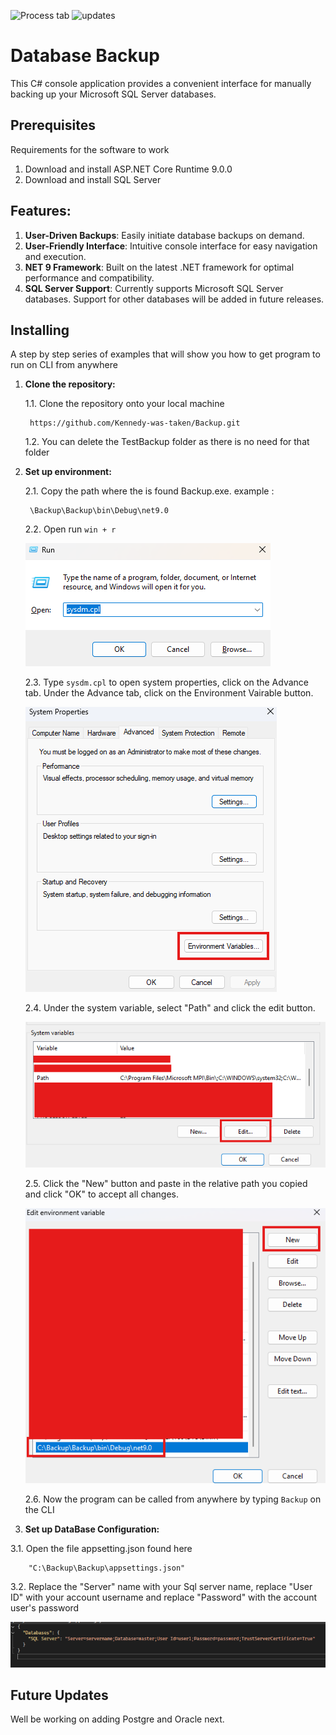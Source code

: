 ![Process tab](https://img.shields.io/badge/status-in_progress-F14A00)
![updates](https://img.shields.io/badge/future_updates-yes-4DA1A9)
<!-- ![Process tab](https://img.shields.io/badge/status-Complete-5CB338) -->
<!-- ![updates](https://img.shields.io/badge/future_updates-no-8D0B41) -->


# Database Backup

This C# console application provides a convenient interface for manually backing up your Microsoft SQL Server databases.

<!-- 
## Getting Started

These instructions will give you a copy of the project up and running on
your local machine for development and testing purposes. See deployment
for notes on deploying the project on a live system. -->

## Prerequisites

Requirements for the software to work

1. Download and install ASP.NET Core Runtime 9.0.0
2. Download and install SQL Server


## Features:

1. **User-Driven Backups**: Easily initiate database backups on demand.
2. **User-Friendly Interface**: Intuitive console interface for easy navigation and execution.
3. **NET 9 Framework**: Built on the latest .NET framework for optimal performance and compatibility.
4. **SQL Server Support**: Currently supports Microsoft SQL Server databases. Support for other databases will be added in future releases.

## Installing

A step by step series of examples that will show you how to get program to run on CLI from anywhere

1. **Clone the repository:**

    1.1. Clone the repository onto your local machine

        https://github.com/Kennedy-was-taken/Backup.git

    1.2. You can delete the TestBackup folder as there is no need for that folder

2. **Set up environment:**

    2.1. Copy the path where the is found Backup.exe. example :

        \Backup\Backup\bin\Debug\net9.0

    2.2. Open run `win + r`

    ![run](./images/command.png)

    2.3. Type `sysdm.cpl` to open system properties, click on the Advance tab. Under the Advance tab, click on the Environment Vairable button.

    ![command](./images/environment.png)

    2.4. Under the system variable, select "Path" and click the edit button.

    ![select](./images/path.png)
    
    2.5. Click the "New" button and paste in the relative path you copied and click "OK" to accept all changes.

    ![add_path](./images/setPath.png)

    2.6. Now the program can be called from anywhere by typing `Backup` on the CLI

3. **Set up DataBase Configuration:**

  3.1. Open the file appsetting.json found here 

        "C:\Backup\Backup\appsettings.json"

  3.2. Replace the "Server" name with your Sql server name, replace "User ID" with your account username and replace "Password" with the account user's password

  ![jsonFile](./images/json.png)


 ## Future Updates

 Well be working on adding Postgre and Oracle next.
